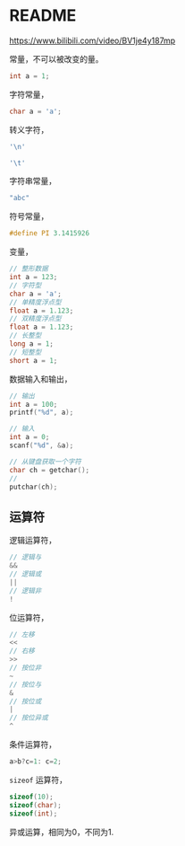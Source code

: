 # README

<https://www.bilibili.com/video/BV1je4y187mp>

常量，不可以被改变的量。

```c
int a = 1;
```

字符常量，

```c
char a = 'a';
```

转义字符，

```c
'\n'

'\t'
```

字符串常量，

```c
"abc"
```

符号常量，

```c
#define PI 3.1415926
```

变量，

```c
// 整形数据
int a = 123;
// 字符型
char a = 'a';
// 单精度浮点型
float a = 1.123;
// 双精度浮点型
float a = 1.123;
// 长整型
long a = 1;
// 短整型
short a = 1;
```

数据输入和输出，

```c
// 输出
int a = 100;
printf("%d", a);

// 输入
int a = 0;
scanf("%d", &a);

// 从键盘获取一个字符
char ch = getchar();
//
putchar(ch);
```

## 运算符

逻辑运算符，

```c
// 逻辑与
&&
// 逻辑或
||
// 逻辑非
!
```

位运算符，

```c
// 左移
<<
// 右移
>>
// 按位非
~
// 按位与
&
// 按位或
|
// 按位异或
^
```

条件运算符，

```c
a>b?c=1: c=2;
```

`sizeof` 运算符，

```c
sizeof(10);
sizeof(char);
sizeof(int);
```

异或运算，相同为0，不同为1.
